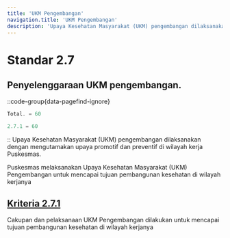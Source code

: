 ```yaml
---
title: 'UKM Pengembangan'
navigation.title: 'UKM Pengembangan'
description: 'Upaya Kesehatan Masyarakat (UKM) pengembangan dilaksanakan dengan mengutamakan upaya promotif dan preventif di wilayah kerja Puskesmas. Puskesmas melaksanakan Upaya Kesehatan Masyarakat (UKM) Pengembangan untuk mencapai tujuan pembangunan kesehatan di wilayah kerjanya '
---
```

# Standar 2.7 
## Penyelenggaraan UKM pengembangan. 
::code-group{data-pagefind-ignore}
```js [Nilai]
Total. = 60
```
```js [Kriteria]
2.7.1 = 60
```
::
Upaya Kesehatan Masyarakat (UKM) pengembangan dilaksanakan dengan mengutamakan upaya promotif dan preventif di wilayah kerja Puskesmas. 

Puskesmas melaksanakan Upaya Kesehatan Masyarakat (UKM) Pengembangan untuk mencapai tujuan pembangunan kesehatan di wilayah kerjanya 
	
## [Kriteria 2.7.1](/2/7/1) 
Cakupan dan pelaksanaan UKM Pengembangan dilakukan untuk mencapai tujuan pembangunan kesehatan di wilayah kerjanya 


